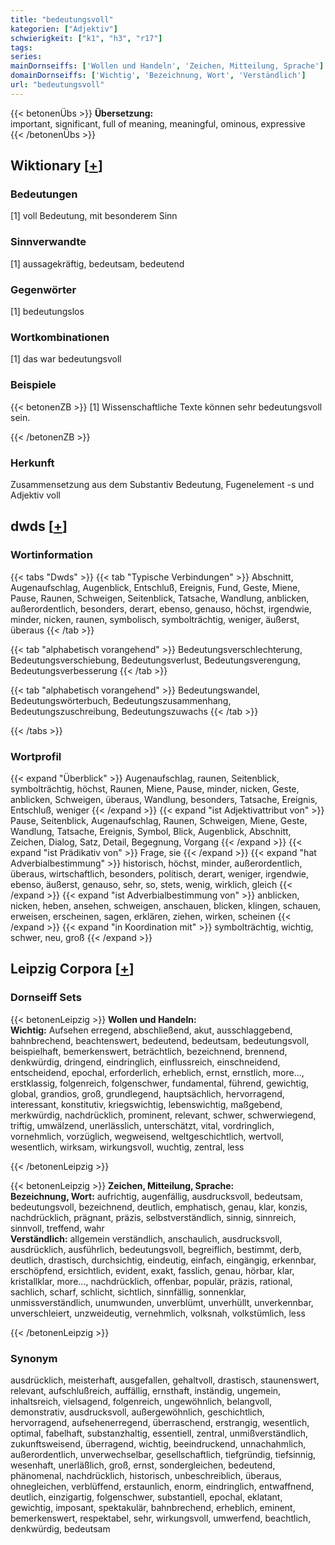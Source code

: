 ```yaml
---
title: "bedeutungsvoll"
kategorien: ["Adjektiv"]
schwierigkeit: ["k1", "h3", "r17"]
tags:
series:
mainDornseiffs: ['Wollen und Handeln', 'Zeichen, Mitteilung, Sprache']
domainDornseiffs: ['Wichtig', 'Bezeichnung, Wort', 'Verständlich']
url: "bedeutungsvoll"
---
```


{{< betonenÜbs >}}
**Übersetzung:**  
important, significant, full of meaning, meaningful, ominous, expressive  
{{< /betonenÜbs >}}

## Wiktionary [[+](https://de.wiktionary.org/wiki/bedeutungsvoll)]

### Bedeutungen
[1] voll Bedeutung, mit besonderem Sinn  

### Sinnverwandte
[1] aussagekräftig, bedeutsam, bedeutend  

### Gegenwörter
[1] bedeutungslos  

### Wortkombinationen
[1] das war bedeutungsvoll  

### Beispiele
{{< betonenZB >}}
[1] Wissenschaftliche Texte können sehr bedeutungsvoll sein.  

{{< /betonenZB >}}
### Herkunft
Zusammensetzung aus dem Substantiv Bedeutung, Fugenelement -s und Adjektiv voll  



## dwds [[+](https://www.dwds.de/wb/bedeutungsvoll)]

### Wortinformation
{{< tabs "Dwds" >}}
{{< tab "Typische Verbindungen" >}}
Abschnitt, Augenaufschlag, Augenblick, Entschluß, Ereignis, Fund, Geste, Miene, Pause, Raunen, Schweigen, Seitenblick, Tatsache, Wandlung, anblicken, außerordentlich, besonders, derart, ebenso, genauso, höchst, irgendwie, minder, nicken, raunen, symbolisch, symbolträchtig, weniger, äußerst, überaus
{{< /tab >}}

{{< tab "alphabetisch vorangehend" >}}
Bedeutungsverschlechterung, Bedeutungsverschiebung, Bedeutungsverlust, Bedeutungsverengung, Bedeutungsverbesserung
{{< /tab >}}

{{< tab "alphabetisch vorangehend" >}}
Bedeutungswandel, Bedeutungswörterbuch, Bedeutungszusammenhang, Bedeutungszuschreibung, Bedeutungszuwachs
{{< /tab >}}

{{< /tabs >}}

### Wortprofil
{{< expand "Überblick" >}} Augenaufschlag, raunen, Seitenblick, symbolträchtig, höchst, Raunen, Miene, Pause, minder, nicken, Geste, anblicken, Schweigen, überaus, Wandlung, besonders, Tatsache, Ereignis, Entschluß, weniger {{< /expand >}}
{{< expand "ist Adjektivattribut von" >}} Pause, Seitenblick, Augenaufschlag, Raunen, Schweigen, Miene, Geste, Wandlung, Tatsache, Ereignis, Symbol, Blick, Augenblick, Abschnitt, Zeichen, Dialog, Satz, Detail, Begegnung, Vorgang {{< /expand >}}
{{< expand "ist Prädikativ von" >}} Frage, sie {{< /expand >}}
{{< expand "hat Adverbialbestimmung" >}} historisch, höchst, minder, außerordentlich, überaus, wirtschaftlich, besonders, politisch, derart, weniger, irgendwie, ebenso, äußerst, genauso, sehr, so, stets, wenig, wirklich, gleich {{< /expand >}}
{{< expand "ist Adverbialbestimmung von" >}} anblicken, nicken, heben, ansehen, schweigen, anschauen, blicken, klingen, schauen, erweisen, erscheinen, sagen, erklären, ziehen, wirken, scheinen {{< /expand >}}
{{< expand "in Koordination mit" >}} symbolträchtig, wichtig, schwer, neu, groß {{< /expand >}}

## Leipzig Corpora [[+](https://corpora.uni-leipzig.de/en/res?word=bedeutungsvoll&corpusId=deu_newscrawl-public_2018)]

### Dornseiff Sets
{{< betonenLeipzig >}}
**Wollen und Handeln:**  
**Wichtig:** Aufsehen erregend, abschließend, akut, ausschlaggebend, bahnbrechend, beachtenswert, bedeutend, bedeutsam, bedeutungsvoll, beispielhaft, bemerkenswert, beträchtlich, bezeichnend, brennend, denkwürdig, dringend, eindringlich, einflussreich, einschneidend, entscheidend, epochal, erforderlich, erheblich, ernst, ernstlich, more..., erstklassig, folgenreich, folgenschwer, fundamental, führend, gewichtig, global, grandios, groß, grundlegend, hauptsächlich, hervorragend, interessant, konstitutiv, kriegswichtig, lebenswichtig, maßgebend, merkwürdig, nachdrücklich, prominent, relevant, schwer, schwerwiegend, triftig, umwälzend, unerlässlich, unterschätzt, vital, vordringlich, vornehmlich, vorzüglich, wegweisend, weltgeschichtlich, wertvoll, wesentlich, wirksam, wirkungsvoll, wuchtig, zentral, less  

{{< /betonenLeipzig >}}


{{< betonenLeipzig >}}
**Zeichen, Mitteilung, Sprache:**  
**Bezeichnung, Wort:** aufrichtig, augenfällig, ausdrucksvoll, bedeutsam, bedeutungsvoll, bezeichnend, deutlich, emphatisch, genau, klar, konzis, nachdrücklich, prägnant, präzis, selbstverständlich, sinnig, sinnreich, sinnvoll, treffend, wahr  
**Verständlich:** allgemein verständlich, anschaulich, ausdrucksvoll, ausdrücklich, ausführlich, bedeutungsvoll, begreiflich, bestimmt, derb, deutlich, drastisch, durchsichtig, eindeutig, einfach, eingängig, erkennbar, erschöpfend, ersichtlich, evident, exakt, fasslich, genau, hörbar, klar, kristallklar, more..., nachdrücklich, offenbar, populär, präzis, rational, sachlich, scharf, schlicht, sichtlich, sinnfällig, sonnenklar, unmissverständlich, unumwunden, unverblümt, unverhüllt, unverkennbar, unverschleiert, unzweideutig, vernehmlich, volksnah, volkstümlich, less  

{{< /betonenLeipzig >}}

### Synonym
ausdrücklich, meisterhaft, ausgefallen, gehaltvoll, drastisch, staunenswert, relevant, aufschlußreich, auffällig, ernsthaft, inständig, ungemein, inhaltsreich, vielsagend, folgenreich, ungewöhnlich, belangvoll, demonstrativ, ausdrucksvoll, außergewöhnlich, geschichtlich, hervorragend, aufsehenerregend, überraschend, erstrangig, wesentlich, optimal, fabelhaft, substanzhaltig, essentiell, zentral, unmißverständlich, zukunftsweisend, überragend, wichtig, beeindruckend, unnachahmlich, außerordentlich, unverwechselbar, gesellschaftlich, tiefgründig, tiefsinnig, wesenhaft, unerläßlich, groß, ernst, sondergleichen, bedeutend, phänomenal, nachdrücklich, historisch, unbeschreiblich, überaus, ohnegleichen, verblüffend, erstaunlich, enorm, eindringlich, entwaffnend, deutlich, einzigartig, folgenschwer, substantiell, epochal, eklatant, gewichtig, imposant, spektakulär, bahnbrechend, erheblich, eminent, bemerkenswert, respektabel, sehr, wirkungsvoll, umwerfend, beachtlich, denkwürdig, bedeutsam

